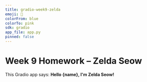 ```yaml
---
title: gradio-week9-zelda
emoji: 🚀
colorFrom: blue
colorTo: pink
sdk: gradio
app_file: app.py
pinned: false
---
```


# Week 9 Homework – Zelda Seow

This Gradio app says: **Hello {name}, I'm Zelda Seow!**
